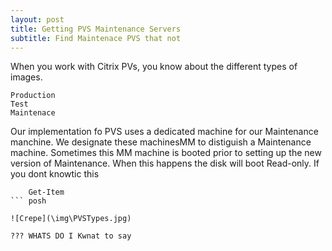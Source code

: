 ```yaml
---
layout: post
title: Getting PVS Maintenance Servers
subtitle: Find Maintenace PVS that not
---
```


When you work with Citrix PVs, you know about the different types of images.

    Production
    Test
    Maintenace

Our implementation fo PVS uses a dedicated machine for our Maintenance manchine.  We designate these machinesMM to distiguish a Maintenance machine.  Sometimes this MM machine is booted prior to setting up the new version of Maintenance.  When this happens the disk will boot Read-only.  If you dont knowtic this

``` posh
    Get-Item
``` posh

![Crepe](\img\PVSTypes.jpg)

??? WHATS DO I Kwnat to say
